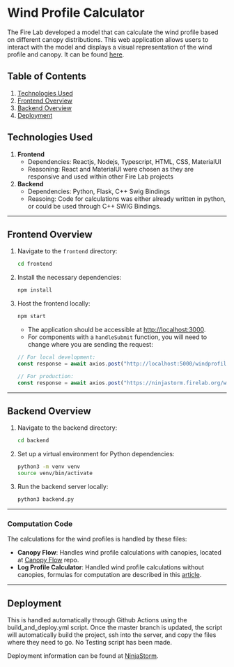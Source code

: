 # Wind Profile Calculator

The Fire Lab developed a model that can calculate the wind profile based on different canopy distributions. This web application allows users to interact with the model and displays a visual representation of the wind profile and canopy. It can be found [here](https://ninjastorm.firelab.org).

## Table of Contents

1. [Technologies Used](#technologies-used)
2. [Frontend Overview](#frontend-overview)
3. [Backend Overview](#backend-overview)
4. [Deployment](#deployment)

## Technologies Used

1. **Frontend**
   - Dependencies: Reactjs, Nodejs, Typescript, HTML, CSS, MaterialUI
   - Reasoning: React and MaterialUI were chosen as they are responsive and used within other Fire Lab projects
2. **Backend**
   - Dependencies: Python, Flask, C++ Swig Bindings
   - Reasoing: Code for calculations was either already written in python, or could be used through C++ SWIG Bindings. 

---

## Frontend Overview

1. Navigate to the `frontend` directory:
   ```bash
   cd frontend
   ```
2. Install the necessary dependencies:
   ```bash
   npm install
   ```
4. Host the frontend locally:
   ```bash
   npm start
   ```
   - The application should be accessible at [http://localhost:3000](http://localhost:3000).
   - For components with a `handleSubmit` function, you will need to change where you are sending the request:

   ```typescript
   // For local development:
   const response = await axios.post("http://localhost:5000/windprofilecalculator/api/calculate", formData);

   // For production:
   const response = await axios.post("https://ninjastorm.firelab.org/windprofilecalculator/api/calculate", formData);
---

## Backend Overview

1. Navigate to the backend directory:
   ```bash
   cd backend
   ```
2. Set up a virtual environment for Python dependencies:
   ```bash
   python3 -m venv venv
   source venv/bin/activate 
   ```
4. Run the backend server locally:
   ```bash
   python3 backend.py
   ```
---

### Computation Code

The calculations for the wind profiles is handled by these files:
- **Canopy Flow**: Handles wind profile calculations with canopies, located at [Canopy Flow](https://github.com/firelab/canopy-flow) repo. 
- **Log Profile Calculator**:  Handled wind profile calculations without canopies, formulas for computation are described in this [article](https://en.wikipedia.org/wiki/Log_wind_profile).  

---

## Deployment

This is handled automatically through Github Actions using the build_and_deploy.yml script. Once the master branch is updated, the script will automatically build the project, ssh into the server, and copy the files where they need to go. No Testing script has been made. 

Deployment information can be found at [NinjaStorm](https://github.com/firelab/NinjaStorm). 



